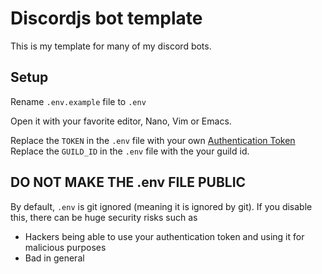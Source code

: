 # Discordjs bot template
This is my template for many of my discord bots.

## Setup
Rename `.env.example` file to `.env`

Open it with your favorite editor, Nano, Vim or Emacs.

Replace the `TOKEN` in the `.env` file with your own [Authentication Token](https://discord.com/developers/applications)  
Replace the `GUILD_ID` in the `.env` file with the your guild id.

## DO NOT MAKE THE .env FILE PUBLIC
By default, `.env` is git ignored (meaning it is ignored by git). If you disable this, there can be huge security risks such as
- Hackers being able to use your authentication token and using it for malicious purposes
- Bad in general

